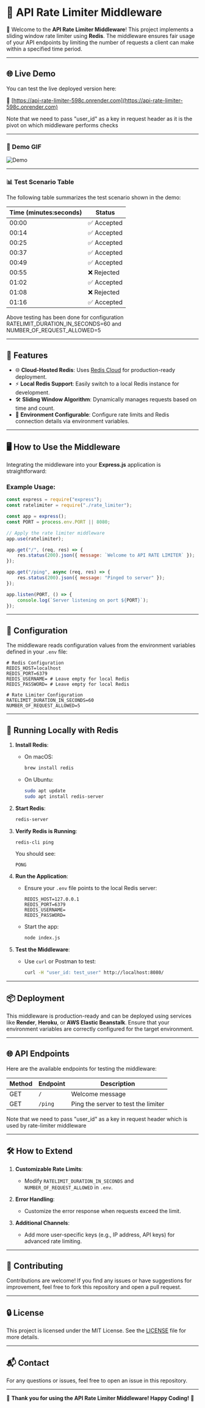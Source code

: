 # 🚀 API Rate Limiter Middleware

🎉 Welcome to the **API Rate Limiter Middleware**! This project implements a sliding window rate limiter using **Redis**. The middleware ensures fair usage of your API endpoints by limiting the number of requests a client can make within a specified time period.

---

## 🌐 Live Demo

You can test the live deployed version here:

🔗 [https://api-rate-limiter-598c.onrender.com](https://api-rate-limiter-598c.onrender.com)

Note that we need to pass "user_id" as a key in request header as it is the pivot on which middleware performs checks

---

### 🎥 Demo GIF

![Demo](media/demo_ddos.gif)

---

### 📊 Test Scenario Table

The following table summarizes the test scenario shown in the demo:

| Time (minutes:seconds) | Status         |
|------------------------|----------------|
| 00:00                  | ✅ Accepted    |
| 00:14                  | ✅ Accepted    |
| 00:25                  | ✅ Accepted    |
| 00:37                  | ✅ Accepted    |
| 00:49                  | ✅ Accepted    |
| 00:55                  | ❌ Rejected    |
| 01:02                  | ✅ Accepted    |
| 01:08                  | ❌ Rejected    |
| 01:16                  | ✅ Accepted    |

Above testing has been done for configuration RATELIMIT_DURATION_IN_SECONDS=60 and NUMBER_OF_REQUEST_ALLOWED=5

---

## 🌟 Features

- 🌐 **Cloud-Hosted Redis**: Uses [Redis Cloud](https://cloud.redis.io/) for production-ready deployment.
- ⚡ **Local Redis Support**: Easily switch to a local Redis instance for development.
- 🛠 **Sliding Window Algorithm**: Dynamically manages requests based on time and count.
- 🔧 **Environment Configurable**: Configure rate limits and Redis connection details via environment variables.

---

## 🖥️ How to Use the Middleware

Integrating the middleware into your **Express.js** application is straightforward:

### Example Usage:
```javascript
const express = require("express");
const ratelimiter = require("./rate_limiter");

const app = express();
const PORT = process.env.PORT || 8080;

// Apply the rate limiter middleware
app.use(ratelimiter);

app.get("/", (req, res) => {
    res.status(200).json({ message: `Welcome to API RATE LIMITER` });
});

app.get("/ping", async (req, res) => {
    res.status(200).json({ message: "Pinged to server" });
});

app.listen(PORT, () => {
    console.log(`Server listening on port ${PORT}`);
});
```

---

## 🔧 Configuration

The middleware reads configuration values from the environment variables defined in your `.env` file:

```dotenv
# Redis Configuration
REDIS_HOST=localhost
REDIS_PORT=6379
REDIS_USERNAME= # Leave empty for local Redis
REDIS_PASSWORD= # Leave empty for local Redis

# Rate Limiter Configuration
RATELIMIT_DURATION_IN_SECONDS=60
NUMBER_OF_REQUEST_ALLOWED=5
```

---

## 🚀 Running Locally with Redis

1. **Install Redis**:
   - On macOS:
     ```bash
     brew install redis
     ```
   - On Ubuntu:
     ```bash
     sudo apt update
     sudo apt install redis-server
     ```

2. **Start Redis**:
   ```bash
   redis-server
   ```

3. **Verify Redis is Running**:
   ```bash
   redis-cli ping
   ```
   You should see:
   ```
   PONG
   ```

4. **Run the Application**:
   - Ensure your `.env` file points to the local Redis server:
     ```dotenv
     REDIS_HOST=127.0.0.1
     REDIS_PORT=6379
     REDIS_USERNAME=
     REDIS_PASSWORD=
     ```
   - Start the app:
     ```bash
     node index.js
     ```

5. **Test the Middleware**:
   - Use `curl` or Postman to test:
     ```bash
     curl -H "user_id: test_user" http://localhost:8080/
     ```

---

## 📦 Deployment

This middleware is production-ready and can be deployed using services like **Render**, **Heroku**, or **AWS Elastic Beanstalk**. Ensure that your environment variables are correctly configured for the target environment.

---

## 🌐 API Endpoints

Here are the available endpoints for testing the middleware:

| Method | Endpoint | Description                          |
|--------|----------|--------------------------------------|
| GET    | `/`      | Welcome message                     |
| GET    | `/ping`  | Ping the server to test the limiter |

Note that we need to pass "user_id" as a key in request header which is used by rate-limiter middleware

---

## 🛠 How to Extend

1. **Customizable Rate Limits**:
   - Modify `RATELIMIT_DURATION_IN_SECONDS` and `NUMBER_OF_REQUEST_ALLOWED` in `.env`.

2. **Error Handling**:
   - Customize the error response when requests exceed the limit.

3. **Additional Channels**:
   - Add more user-specific keys (e.g., IP address, API keys) for advanced rate limiting.

---

## 🤝 Contributing

Contributions are welcome! If you find any issues or have suggestions for improvement, feel free to fork this repository and open a pull request.

---

## 🔒 License

This project is licensed under the MIT License. See the [LICENSE](LICENSE) file for more details.

---

## 📬 Contact

For any questions or issues, feel free to open an issue in this repository.

---

🎉 **Thank you for using the API Rate Limiter Middleware! Happy Coding!** 🎉

